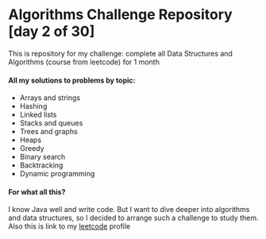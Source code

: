 # Algorithms Challenge Repository [day 2 of 30]

This is repository for my challenge: complete all Data Structures and Algorithms (course from leetcode) for 1 month

#### All my solutions to problems by topic:

- Arrays and strings
- Hashing
- Linked lists
- Stacks and queues
- Trees and graphs
- Heaps
- Greedy
- Binary search
- Backtracking
- Dynamic programming

#### For what all this?

I know Java well and write code. But I want to dive deeper into algorithms and data structures, so I decided to arrange such a challenge to study them.
Also this is link to my [leetcode](https://leetcode.com/queenofmadhouse/) profile
